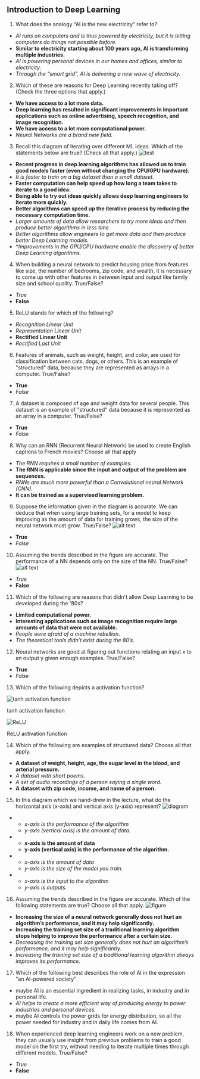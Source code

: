 ## Introduction to Deep Learning

1. What does the analogy “AI is the new electricity” refer to?
+ *AI runs on computers and is thus powered by electricity, but it is letting computers do things not possible before.*
+ **Similar to electricity starting about 100 years ago, AI is transforming multiple industries.**
+ *AI is powering personal devices in our homes and offices, similar to electricity.*
+ *Through the “smart grid”, AI is delivering a new wave of electricity.*

2. Which of these are reasons for Deep Learning recently taking off? (Check the three options that apply.)
+ **We have access to a lot more data.**
+ **Deep learning has resulted in significant improvements in important applications such as online advertising, speech recognition, and image recognition.**
+ **We have access to a lot more computational power.**
+ *Neural Networks are a brand new field.*

3. Recall this diagram of iterating over different ML ideas. Which of the statements below are true? (Check all that apply.)
![test](assets/image1.png)
+ **Recent progress in deep learning algorithms has allowed us to train good models faster (even without changing the CPU/GPU hardware).**
+ *It is faster to train on a big dataset than a small dataset.*
+ **Faster computation can help speed up how long a team takes to iterate to a good idea.**
+ **Being able to try out ideas quickly allows deep learning engineers to iterate more quickly.**
+ **Better algorithms can speed up the iterative process by reducing the necessary computation time.**
+ *Larger amounts of data allow researchers to try more ideas and then produce better algorithms in less time.*
+ *Better algorithms allow engineers to get more data and then produce better Deep Learning models.*
+ **Improvements in the GPU/CPU hardware enable the discovery of better Deep Learning algorithms.*

4. When building a neural network to predict housing price from features like size, the number of bedrooms, zip code, and wealth, it is necessary to come up with other features in between input and output like family size and school quality. True/False?
+ *True*
+ **False**

5. ReLU stands for which of the following?
+ *Recognition Linear Unit*
+ *Representation Linear Unit*
+ **Rectified Linear Unit**
+ *Rectified Last Unit*

6. Features of animals, such as weight, height, and color, are used for classification between cats, dogs, or others. This is an example of "structured" data, because they are represented as arrays in a computer. True/False?
+ **True**
+ *False*

7. A dataset is composed of age and weight data for several people. This dataset is an example of "structured" data because it is represented as an array in a computer. True/False?
+ **True**
+ *False*

8. Why can an RNN (Recurrent Neural Network) be used to create English captions to French movies? Choose all that apply
+ *The RNN requires a small number of examples.*
+ **The RNN is applicable since the input and output of the problem are sequences.**
+ *RNNs are much more powerful than a Convolutional neural Network (CNN).*
+ **It can be trained as a supervised learning problem.**

9. Suppose the information given in the diagram is accurate. We can deduce that when using large training sets, for a model to keep improving as the amount of data for training grows, the size of the neural network must grow. True/False?
![alt text](assets/image2.png)
+ **True**
+ *False*

10. Assuming the trends described in the figure are accurate. The performance of a NN depends only on the size of the NN. True/False?
![alt text](assets/image2.png)
+ *True*
+ **False**

11. Which of the following are reasons that didn't allow Deep Learning to be developed during the '80s?
+ **Limited computational power.**
+ **Interesting applications such as image recognition require large amounts of data that were not available.**
+ *People were afraid of a machine rebellion.*
+ *The theoretical tools didn’t exist during the 80’s.*

12. Neural networks are good at figuring out functions relating an input x to an output y given enough examples. True/False?
+ **True**
+ *False*
13. Which of the following depicts a activation function?


![tanh activation function](assets/image3.png)

tanh activation function


![ReLU](assets/image5.png)

ReLU activation function

14. Which of the following are examples of structured data? Choose all that apply.
+ **A dataset of weight, height, age, the sugar level in the blood, and arterial pressure.**
+ *A dataset with short poems.*
+ *A set of audio recordings of a person saying a single word.*
+ **A dataset with zip code, income, and name of a person.**

15. In this diagram which we hand-drew in the lecture, what do the horizontal axis (x-axis) and vertical axis (y-axis) represent?
![diagram](assets/image4.png)
+ - *x-axis is the performance of the algorithm*
  - *y-axis (vertical axis) is the amount of data.*
+ - **x-axis is the amount of data**
  - **y-axis (vertical axis) is the performance of the algorithm.**
+ - *x-axis is the amount of data*
  - *y-axis is the size of the model you train.*
+ - *x-axis is the input to the algorithm*
  - *y-axis is outputs.*

16. Assuming the trends described in the figure are accurate. Which of the following statements are true? Choose all that apply.
![figure](assets/image2.png)
+ **Increasing the size of a neural network generally does not hurt an algorithm’s performance, and it may help significantly.**
+ **Increasing the training set size of a traditional learning algorithm stops helping to improve the performance after a certain size.**
+ *Decreasing the training set size generally does not hurt an algorithm’s performance, and it may help significantly.*
+ *Increasing the training set size of a traditional learning algorithm always improves its performance.*

17. Which of the following best describes the role of AI in the expression "an AI-powered society"
+ maybe AI is an essential ingredient in realizing tasks, in industry and in personal life.
+ *AI helps to create a more efficient way of producing energy to power industries and personal devices.*
+ maybe AI controls the power grids for energy distribution, so all the power needed for industry and in daily life comes from AI.

18. When experienced deep learning engineers work on a new problem, they can usually use insight from previous problems to train a good model on the first try, without needing to iterate multiple times through different models. True/False?
+ *True*
+ **False**

